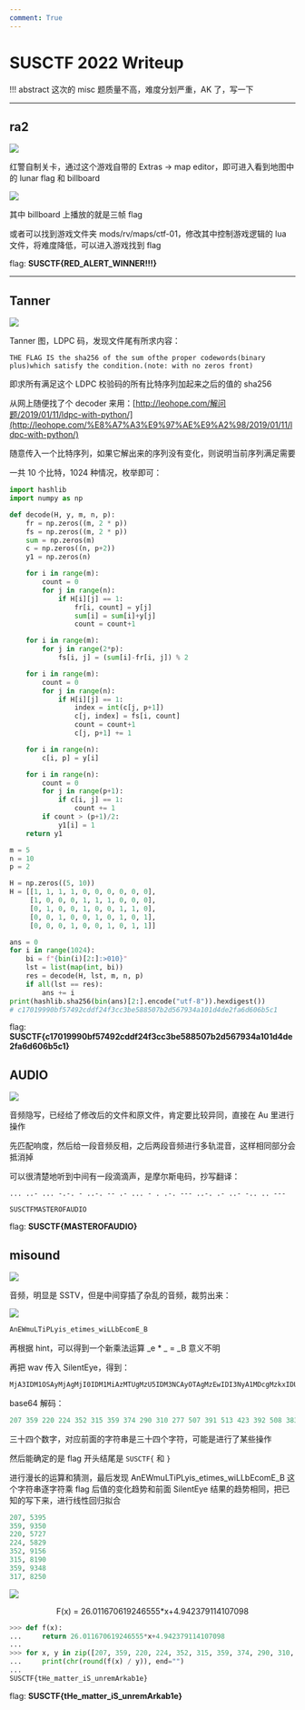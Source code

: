 ```yaml
---
comment: True
---
```


# SUSCTF 2022 Writeup

!!! abstract
    这次的 misc 题质量不高，难度分划严重，AK 了，写一下

---

## ra2
![](https://img.shields.io/badge/-MISC-informational?style=flat-square)

红警自制关卡，通过这个游戏自带的 Extras → map editor，即可进入看到地图中的 lunar flag 和 billboard

![](/assets/images/writeups/susctf2022/Untitled.png)

其中 billboard 上播放的就是三帧 flag

或者可以找到游戏文件夹 mods/rv/maps/ctf-01，修改其中控制游戏逻辑的 lua 文件，将难度降低，可以进入游戏找到 flag

flag: **SUSCTF{RED_ALERT_WINNER!!!}**

---

## Tanner
![](https://img.shields.io/badge/-MISC-informational?style=flat-square)

Tanner 图，LDPC 码，发现文件尾有所求内容：

```
THE FLAG IS the sha256 of the sum ofthe proper codewords(binary plus)which satisfy the condition.(note: with no zeros front)
```

即求所有满足这个 LDPC 校验码的所有比特序列加起来之后的值的 sha256

从网上随便找了个 decoder 来用：[http://leohope.com/解问题/2019/01/11/ldpc-with-python/](http://leohope.com/%E8%A7%A3%E9%97%AE%E9%A2%98/2019/01/11/ldpc-with-python/)

随意传入一个比特序列，如果它解出来的序列没有变化，则说明当前序列满足需要

一共 10 个比特，1024 种情况，枚举即可：

```python
import hashlib
import numpy as np

def decode(H, y, m, n, p):
    fr = np.zeros((m, 2 * p))
    fs = np.zeros((m, 2 * p))
    sum = np.zeros(m)
    c = np.zeros((n, p+2))
    y1 = np.zeros(n)

    for i in range(m):
        count = 0
        for j in range(n):
            if H[i][j] == 1:
                fr[i, count] = y[j]
                sum[i] = sum[i]+y[j]
                count = count+1

    for i in range(m):
        for j in range(2*p):
            fs[i, j] = (sum[i]-fr[i, j]) % 2

    for i in range(m):
        count = 0
        for j in range(n):
            if H[i][j] == 1:
                index = int(c[j, p+1])
                c[j, index] = fs[i, count]
                count = count+1
                c[j, p+1] += 1

    for i in range(n):
        c[i, p] = y[i]

    for i in range(n):
        count = 0
        for j in range(p+1):
            if c[i, j] == 1:
                count += 1
        if count > (p+1)/2:
            y1[i] = 1
    return y1

m = 5
n = 10
p = 2

H = np.zeros((5, 10))
H = [[1, 1, 1, 1, 0, 0, 0, 0, 0, 0],
     [1, 0, 0, 0, 1, 1, 1, 0, 0, 0],
     [0, 1, 0, 0, 1, 0, 0, 1, 1, 0],
     [0, 0, 1, 0, 0, 1, 0, 1, 0, 1],
     [0, 0, 0, 1, 0, 0, 1, 0, 1, 1]]

ans = 0
for i in range(1024):
    bi = f"{bin(i)[2:]:>010}"
    lst = list(map(int, bi))
    res = decode(H, lst, m, n, p)
    if all(lst == res):
        ans += i
print(hashlib.sha256(bin(ans)[2:].encode("utf-8")).hexdigest())
# c17019990bf57492cddf24f3cc3be588507b2d567934a101d4de2fa6d606b5c1
```

flag: **SUSCTF{c17019990bf57492cddf24f3cc3be588507b2d567934a101d4de2fa6d606b5c1}**

## AUDIO
![](https://img.shields.io/badge/-MISC-informational?style=flat-square)

音频隐写，已经给了修改后的文件和原文件，肯定要比较异同，直接在 Au 里进行操作

先匹配响度，然后给一段音频反相，之后两段音频进行多轨混音，这样相同部分会抵消掉

可以很清楚地听到中间有一段滴滴声，是摩尔斯电码，抄写翻译：
```
... ..- ... -.-. - ..-. -- .- ... - . .-. --- ..-. .- ..- -.. .. ---
```

`SUSCTFMASTEROFAUDIO`

flag: **SUSCTF{MASTEROFAUDIO}**

## misound
![](https://img.shields.io/badge/-MISC-informational?style=flat-square)

音频，明显是 SSTV，但是中间穿插了杂乱的音频，裁剪出来：

![](/assets/images/writeups/susctf2022/Untitled%202.png)

```python
AnEWmuLTiPLyis_etimes_wiLLbEcomE_B
```

再根据 hint，可以得到一个新乘法运算 _e * _ = _B 意义不明

再把 wav 传入 SilentEye，得到：

```python
MjA3IDM1OSAyMjAgMjI0IDM1MiAzMTUgMzU5IDM3NCAyOTAgMzEwIDI3NyA1MDcgMzkxIDUxMyA0MjMgMzkyIDUwOCAzODMgNDQwIDMyMiA0MjAgNDI3IDUwMyA0NjAgMjk1IDMxOCAyNDUgMzAyIDQwNyA0MTQgNDEwIDEzMCAzNjkgMzE3
```

base64 解码：

```python
207 359 220 224 352 315 359 374 290 310 277 507 391 513 423 392 508 383 440 322 420 427 503 460 295 318 245 302 407 414 410 130 369 317
```

三十四个数字，对应前面的字符串是三十四个字符，可能是进行了某些操作

然后能确定的是 flag 开头结尾是 `SUSCTF{` 和 `}`

进行漫长的运算和猜测，最后发现 AnEWmuLTiPLyis_etimes_wiLLbEcomE_B 这个字符串逐字符乘 flag 后值的变化趋势和前面 SilentEye 结果的趋势相同，把已知的写下来，进行线性回归拟合

```python
207, 5395
359, 9350
220, 5727
224, 5829
352, 9156
315, 8190
359, 9348
317, 8250
```

![](/assets/images/writeups/susctf2022/Untitled%203.png)

<div style="text-align: center">F(x) = 26.011670619246555*x+4.942379114107098</div>

```python
>>> def f(x):
...     return 26.011670619246555*x+4.942379114107098
...
>>> for x, y in zip([207, 359, 220, 224, 352, 315, 359, 374, 290, 310, 277, 507, 391, 513, 423, 392, 508, 383, 440, 322, 420, 427, 503, 460, 295, 318, 245, 302, 407, 414, 410, 130, 369, 317], [65, 110, 69, 87, 109, 117, 76, 84, 105, 80, 76, 121, 105, 115, 95, 101, 116, 105, 109, 101, 115, 95, 119, 105, 76, 76, 98, 69, 99, 111, 109, 69, 95, 66]):
...     print(chr(round(f(x) / y)), end="")
...
SUSCTF{tHe_matter_iS_unremArkab1e}
```

flag: **SUSCTF{tHe_matter_iS_unremArkab1e}**

